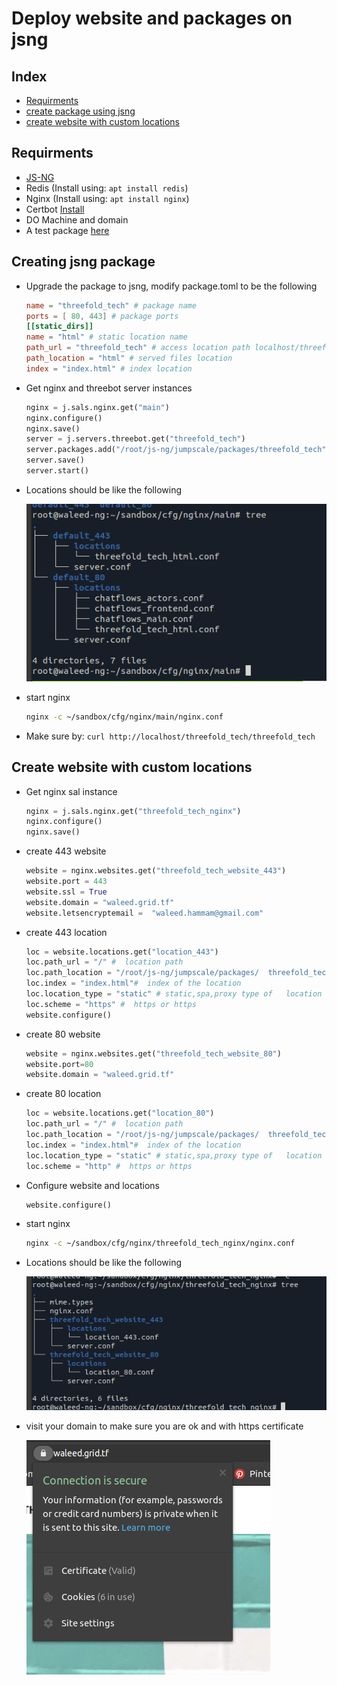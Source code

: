 # Deploy website and packages on jsng

## Index

- [Requirments](#requirments)
- [create package using jsng](#creating-jsng-package)
- [create website with custom locations](#create-website-with-custom-locations)

## Requirments

- [JS-NG](https://js-next.github.io/js-ng/wiki/#/./installation)
- Redis (Install using: `apt install redis`)
- Nginx (Install using: `apt install nginx`)
- Certbot [Install](https://certbot.eff.org/lets-encrypt/ubuntuxenial-nginx.html)
- DO Machine and domain
- A test package [here](https://github.com/threefoldtech/www_threefold.tech)

## Creating jsng package

- Upgrade the package to jsng, modify package.toml to be the following

  ```toml
  name = "threefold_tech" # package name
  ports = [ 80, 443] # package ports
  [[static_dirs]]
  name = "html" # static location name
  path_url = "threefold_tech" # access location path localhost/threefold_tech
  path_location = "html" # served files location
  index = "index.html" # index location
  ```

- Get nginx and threebot server instances

  ```python
  nginx = j.sals.nginx.get("main")
  nginx.configure()
  nginx.save()
  server = j.servers.threebot.get("threefold_tech")
  server.packages.add("/root/js-ng/jumpscale/packages/threefold_tech")
  server.save()
  server.start()
  ```

- Locations should be like the following

  ![cert](../images/locations_main.png)

- start nginx

  ```bash
  nginx -c ~/sandbox/cfg/nginx/main/nginx.conf
  ```

- Make sure by: `curl http://localhost/threefold_tech/threefold_tech`

## Create website with custom locations

- Get nginx sal instance

  ```python
  nginx = j.sals.nginx.get("threefold_tech_nginx")
  nginx.configure()
  nginx.save()
  ```

- create 443 website

  ```python
  website = nginx.websites.get("threefold_tech_website_443")
  website.port = 443
  website.ssl = True
  website.domain = "waleed.grid.tf"
  website.letsencryptemail =  "waleed.hammam@gmail.com"
  ```

- create 443 location

  ```python
  loc = website.locations.get("location_443")
  loc.path_url = "/" #  location path
  loc.path_location = "/root/js-ng/jumpscale/packages/  threefold_tech/html/" #  alias for the location
  loc.index = "index.html"#  index of the location
  loc.location_type = "static" # static,spa,proxy type of   location config
  loc.scheme = "https" #  https or https
  website.configure()
  ```

- create 80 website

  ```python
  website = nginx.websites.get("threefold_tech_website_80")
  website.port=80
  website.domain = "waleed.grid.tf"
  ```

- create 80 location

  ```python
  loc = website.locations.get("location_80")
  loc.path_url = "/" #  location path
  loc.path_location = "/root/js-ng/jumpscale/packages/  threefold_tech/html/" #  alias for the location
  loc.index = "index.html"#  index of the location
  loc.location_type = "static" # static,spa,proxy type of   location config
  loc.scheme = "http" #  https or https
  ```

- Configure website and locations

  ```python
  website.configure()
  ```

- start nginx

  ```bash
  nginx -c ~/sandbox/cfg/nginx/threefold_tech_nginx/nginx.conf
  ```

- Locations should be like the following

  ![cert](../images/location_custom.png)

- visit your domain to make sure you are ok and with https certificate

  ![cert](../images/cert1.png)
